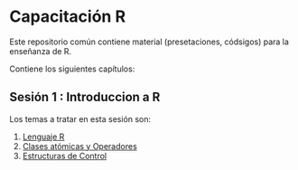 # Capacitación R

Este repositorio común contiene material (presetaciones, códsigos) para la enseñanza de R.

Contiene los siguientes capítulos:

## Sesión 1 : Introduccion a R

Los temas a tratar en  esta sesión son:

1. [Lenguaje R](https://github.com/EvaristeleDuellist/Darko-s-Box/blob/master/R%20Sessions/Sesion1/Lenguaje%20R.Rmd)
2. [Clases atómicas y Operadores](https://github.com/EvaristeleDuellist/Darko-s-Box/blob/master/R%20Sessions/Sesion1/Tipos%20de%20Variables.Rmd)
3. [Estructuras de Control](https://github.com/EvaristeleDuellist/Darko-s-Box/blob/master/R%20Sessions/Sesion1/Estructuras%20de%20Control.Rmd)
